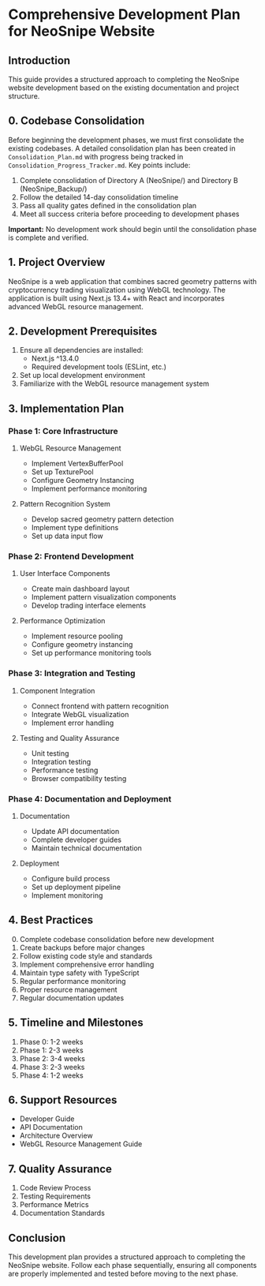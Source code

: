 # Comprehensive Development Plan for NeoSnipe Website

## Introduction
This guide provides a structured approach to completing the NeoSnipe website development based on the existing documentation and project structure.

## 0. Codebase Consolidation
Before beginning the development phases, we must first consolidate the existing codebases. A detailed consolidation plan has been created in `Consolidation_Plan.md` with progress being tracked in `Consolidation_Progress_Tracker.md`. Key points include:

1. Complete consolidation of Directory A (NeoSnipe/) and Directory B (NeoSnipe_Backup/)
2. Follow the detailed 14-day consolidation timeline
3. Pass all quality gates defined in the consolidation plan
4. Meet all success criteria before proceeding to development phases

**Important:** No development work should begin until the consolidation phase is complete and verified.

## 1. Project Overview
NeoSnipe is a web application that combines sacred geometry patterns with cryptocurrency trading visualization using WebGL technology. The application is built using Next.js 13.4+ with React and incorporates advanced WebGL resource management.

## 2. Development Prerequisites
1. Ensure all dependencies are installed:
   - Next.js ^13.4.0
   - Required development tools (ESLint, etc.)
2. Set up local development environment
3. Familiarize with the WebGL resource management system

## 3. Implementation Plan

### Phase 1: Core Infrastructure
1. WebGL Resource Management
   - Implement VertexBufferPool
   - Set up TexturePool
   - Configure Geometry Instancing
   - Implement performance monitoring

2. Pattern Recognition System
   - Develop sacred geometry pattern detection
   - Implement type definitions
   - Set up data input flow

### Phase 2: Frontend Development
1. User Interface Components
   - Create main dashboard layout
   - Implement pattern visualization components
   - Develop trading interface elements

2. Performance Optimization
   - Implement resource pooling
   - Configure geometry instancing
   - Set up performance monitoring tools

### Phase 3: Integration and Testing
1. Component Integration
   - Connect frontend with pattern recognition
   - Integrate WebGL visualization
   - Implement error handling

2. Testing and Quality Assurance
   - Unit testing
   - Integration testing
   - Performance testing
   - Browser compatibility testing

### Phase 4: Documentation and Deployment
1. Documentation
   - Update API documentation
   - Complete developer guides
   - Maintain technical documentation

2. Deployment
   - Configure build process
   - Set up deployment pipeline
   - Implement monitoring

## 4. Best Practices
0. Complete codebase consolidation before new development
1. Create backups before major changes
1. Follow existing code style and standards
2. Implement comprehensive error handling
3. Maintain type safety with TypeScript
4. Regular performance monitoring
5. Proper resource management
6. Regular documentation updates

## 5. Timeline and Milestones
1. Phase 0: 1-2 weeks
2. Phase 1: 2-3 weeks
2. Phase 2: 3-4 weeks
3. Phase 3: 2-3 weeks
4. Phase 4: 1-2 weeks

## 6. Support Resources
- Developer Guide
- API Documentation
- Architecture Overview
- WebGL Resource Management Guide

## 7. Quality Assurance
1. Code Review Process
2. Testing Requirements
3. Performance Metrics
4. Documentation Standards

## Conclusion
This development plan provides a structured approach to completing the NeoSnipe website. Follow each phase sequentially, ensuring all components are properly implemented and tested before moving to the next phase.